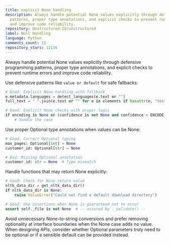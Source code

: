 ```yaml
---
title: explicit None handling
description: Always handle potential None values explicitly through defensive programming
  patterns, proper type annotations, and explicit checks to prevent runtime errors
  and improve code reliability.
repository: Unstructured-IO/unstructured
label: Null Handling
language: Python
comments_count: 11
repository_stars: 12116
---
```


Always handle potential None values explicitly through defensive programming patterns, proper type annotations, and explicit checks to prevent runtime errors and improve code reliability.

Use defensive patterns like `value or default` for safe fallbacks:
```python
# Good: Explicit None handling with fallback
e.metadata.languages = detect_languages(e.text or "")
full_text = " ".join(e.text or "" for e in elements if hasattr(e, "text"))

# Good: Explicit None checks with proper logic
if encoding is None or (confidence is not None and confidence < ENCODE_REC_THRESHOLD):
    # handle the case
```

Use proper Optional type annotations when values can be None:
```python
# Good: Correct Optional typing
max_pages: Optional[int] = None
customer_id: Optional[str] = None

# Bad: Missing Optional annotation
customer_id: str = None  # Type mismatch
```

Handle functions that may return None explicitly:
```python
# Good: Check for None return value
nltk_data_dir = get_nltk_data_dir()
if nltk_data_dir is None:
    raise ValueError("Could not find a default download directory")

# Good: Use assertions when None is guaranteed not to occur
assert self._file is not None  # -- assured by ._validate() --
```

Avoid unnecessary None-to-string conversions and prefer removing optionality at interface boundaries when the None case adds no value. When designing APIs, consider whether Optional parameters truly need to be optional or if a sensible default can be provided instead.